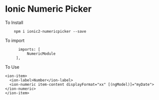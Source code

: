 # Ionic Numeric Picker


To Install

```
    npm i ionic2-numericpicker --save
```

To import

```
      imports: [
          NumericModule
     ],
```

To Use

```
<ion-item>
  <ion-label>Number</ion-label>
  <ion-numeric item-content displayFormat="xx" [(ngModel)]="myDate"></ion-numeric>
</ion-item>
```